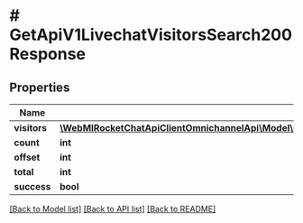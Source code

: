 # # GetApiV1LivechatVisitorsSearch200Response

## Properties

Name | Type | Description | Notes
------------ | ------------- | ------------- | -------------
**visitors** | [**\WebMIRocketChatApiClientOmnichannelApi\Model\GetApiV1LivechatVisitorsSearch200ResponseVisitorsInner[]**](GetApiV1LivechatVisitorsSearch200ResponseVisitorsInner.md) |  | [optional]
**count** | **int** |  | [optional]
**offset** | **int** |  | [optional]
**total** | **int** |  | [optional]
**success** | **bool** |  | [optional]

[[Back to Model list]](../../README.md#models) [[Back to API list]](../../README.md#endpoints) [[Back to README]](../../README.md)
